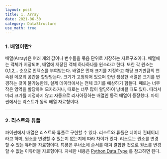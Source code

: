 ```yaml
---
layout: post
title: 1. Array
date: 2021-06-30
category: DataStructure
use_math: true
---
```


### 1. 배열이란?

배열(Array)은 여러 개의 값이나 변수들을 묶음 단위로 저장하는 자료구조이다. 배열에는 객체가 저장되며, 배열에 저장된 객체 하나하나를 원소라고 한다. 또한 각 원소는 0,1,2,.. 순으로 인덱스를 부여받는다. 배열은 먼저 크기를 지정하고 해당 크기만큼의 연속된 메모리 공간을 할당받는다. 크기가 고정되어 있으며 한번 생성한 배열은 크기를 변경하는 것이 불가능한데, 실제 데이터에서는 전체 크기를 예상하기 힘들다. 때로는 너무 작은 영역을 할당하여 모자라거나, 때로는 너무 많이 할당하여 낭비될 때도 있다. 따라서 미리 크기를 지정하지 않고 자동으로 리사아징하는 배열인 동적 배열이 등장했다. 파이썬에서는 리스트가 동적 배열 자료형이다.

---

### 2. 리스트와 튜플

파이썬에서 배열은 리스트와 튜플로 구현할 수 있다. 리스트와 튜플은 데이터 컨테이너라고 하며, 원소를 변경할 수 있는지 없는지에 따라 차이가 있다. 
리스트는 원소를 변경할 수 있는 뮤터블 자료형이다. 튜픙은 우너소에 순서를 매겨 결합한 것으로 원소를 변경할 수 없는 이뮤터블 자료형이다. 자세한 내용은 [Python Data Type](https://yeji-shin.github.io/doit_python/2021/06/27/Python-Data-Type.html) 를 참고하면 된다.


